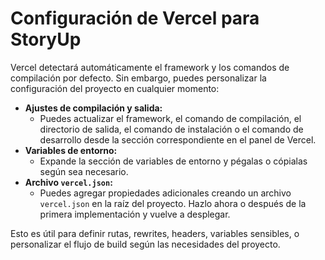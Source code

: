 # Configuración de Vercel para StoryUp

Vercel detectará automáticamente el framework y los comandos de compilación por defecto. Sin embargo, puedes personalizar la configuración del proyecto en cualquier momento:

- **Ajustes de compilación y salida:**
  - Puedes actualizar el framework, el comando de compilación, el directorio de salida, el comando de instalación o el comando de desarrollo desde la sección correspondiente en el panel de Vercel.
- **Variables de entorno:**
  - Expande la sección de variables de entorno y pégalas o cópialas según sea necesario.
- **Archivo `vercel.json`:**
  - Puedes agregar propiedades adicionales creando un archivo `vercel.json` en la raíz del proyecto. Hazlo ahora o después de la primera implementación y vuelve a desplegar.

Esto es útil para definir rutas, rewrites, headers, variables sensibles, o personalizar el flujo de build según las necesidades del proyecto.
